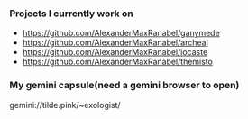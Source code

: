 ### Projects I currently work on
- https://github.com/AlexanderMaxRanabel/ganymede
- https://github.com/AlexanderMaxRanabel/archeal 
- https://github.com/AlexanderMaxRanabel/iocaste
- https://github.com/AlexanderMaxRanabel/themisto

### My gemini capsule(need a gemini browser to open)
gemini://tilde.pink/~exologist/
